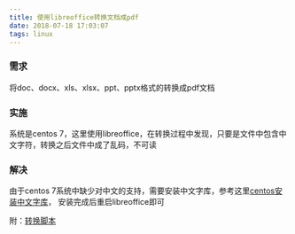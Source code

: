 ```yaml
---
title: 使用libreoffice转换文档成pdf
date: 2018-07-18 17:03:07
tags: linux
---
```


### 需求

将doc、docx、xls、xlsx、ppt、pptx格式的转换成pdf文档

### 实施

系统是centos 7，这里使用libreoffice，在转换过程中发现，只要是文件中包含中文字符，转换之后文件中成了乱码，不可读

### 解决

由于centos 7系统中缺少对中文的支持，需要安装中文字库，参考这里[centos安装中文字库](https://blog.csdn.net/wlwlwlwl015/article/details/51482065)，
安装完成后重启libreoffice即可

附：[转换脚本](https://github.com/lugnsk/pyodconverter)
